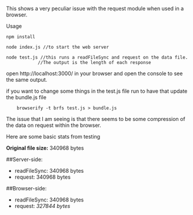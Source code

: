 This shows a very peculiar issue with the request module when used in a browser.

Usage
```
npm install

node index.js //to start the web server

node test.js //this runs a readFileSync and request on the data file.
            //The output is the length of each response

```

open http://localhost:3000/ in your browser and open the console to see the same output.

if you want to change some things in the test.js file run to have that update the bundle.js file

```
    browserify -t brfs test.js > bundle.js
```

The issue that I am seeing is that there seems to be some compression of the data on request within the browser.

Here are some basic stats from testing

__Original file size:__ 340968 bytes

##Server-side:
- readFileSync: 340968 bytes
- request: 340968 bytes

##Browser-side:
- readFileSync: 340968 bytes
- request: *327844 bytes*
